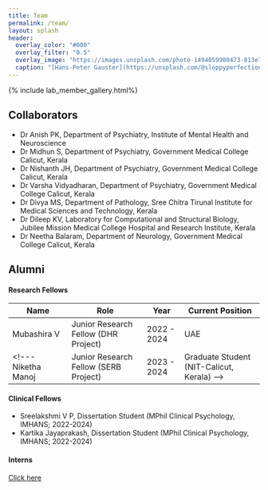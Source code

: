 ```yaml
---
title: Team
permalink: /team/
layout: splash
header:
  overlay_color: "#000"
  overlay_filter: "0.5"
  overlay_image: "https://images.unsplash.com/photo-1494059980473-813e73ee784b?ixlib=rb-1.2.1&ixid=MnwxMjA3fDB8MHxwaG90by1wYWdlfHx8fGVufDB8fHx8&auto=format&fit=crop&w=1769&q=80"
  caption: "[Hans-Peter Gauster](https://unsplash.com/@sloppyperfectionist) on [Unsplash](https://unsplash.com)"
---
```


{% include lab_member_gallery.html%} 
<!--- {% include lab_alum_gallery.html%} -->


## Collaborators
* Dr Anish PK, Department of Psychiatry, Institute of Mental Health and Neuroscience
* Dr Midhun S, Department of Psychiatry, Government Medical College Calicut, Kerala
* Dr Nishanth JH, Department of Psychiatry, Government Medical College Calicut, Kerala
* Dr Varsha Vidyadharan, Department of Psychiatry, Government Medical College Calicut, Kerala
* Dr Divya MS, Department of Pathology, Sree Chitra Tirunal Institute for Medical Sciences and Technology, Kerala
* Dr Dileep KV, Laboratory for Computational and Structural Biology, Jubilee Mission Medical College Hospital and Research Institute, Kerala
* Dr Neetha Balaram, Department of Neurology, Government Medical College Calicut, Kerala
  

## Alumni

#### Research Fellows
Name | Role | Year | Current Position
---------------|---------------|---------------|---------------
Mubashira V | Junior Research Fellow (DHR Project) | 2022 - 2024 | UAE
<!--- Niketha Manoj|Junior Research Fellow (SERB Project)|2023 - 2024|Graduate Student (NIT-Calicut, Kerala) -->



#### Clinical Fellows
* Sreelakshmi V P, Dissertation Student (MPhil Clinical Psychology, IMHANS; 2022-2024)
* Kartika Jayaprakash, Dissertation Student (MPhil Clinical Psychology, IMHANS; 2022-2024)

#### Interns
<a href="/alum/"> Click here </a> <br/>

